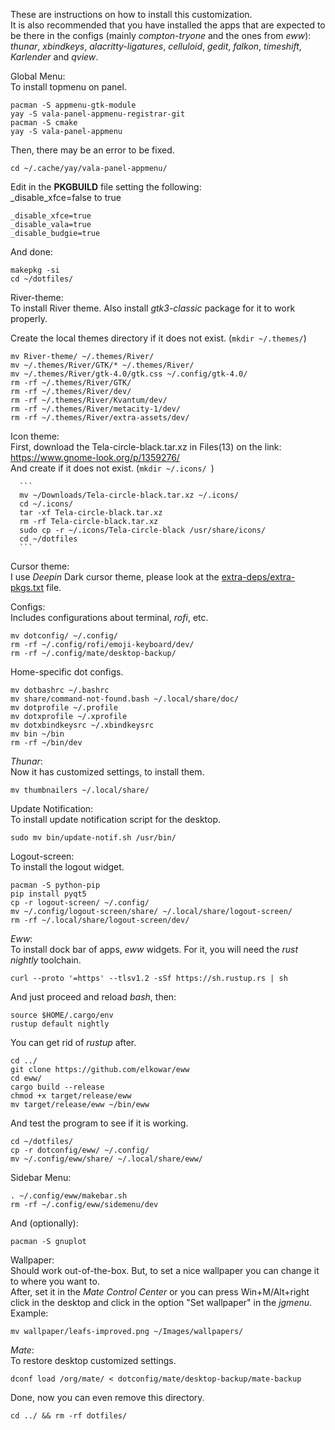 These are instructions on how to install this customization. \
It is also recommended that you have installed the apps that are expected to be there in the configs (mainly _compton-tryone_ and the ones from _eww_):
_thunar_, _xbindkeys_, _alacritty-ligatures_, _celluloid_, _gedit_, _falkon_, _timeshift_, _Karlender_ and _qview_.
 
Global Menu: \
   To install topmenu on panel.

   ```
   pacman -S appmenu-gtk-module 
   yay -S vala-panel-appmenu-registrar-git 
   pacman -S cmake 
   yay -S vala-panel-appmenu 
   ```
   
   Then, there may be an error to be fixed.
   
   `cd ~/.cache/yay/vala-panel-appmenu/ `

   Edit in the **PKGBUILD** file setting the following: \
   _disable_xfce=false to true
   ```
   _disable_xfce=true
   _disable_vala=true
   _disable_budgie=true
   ```

   And done:
   
   ```
   makepkg -si 
   cd ~/dotfiles/ 
   ```

River-theme: \
   To install River theme. Also install _gtk3-classic_ package
    for it to work properly.
   
   Create the local themes directory if it does not exist. (`mkdir ~/.themes/`)
   
   ```
   mv River-theme/ ~/.themes/River/ 
   mv ~/.themes/River/GTK/* ~/.themes/River/ 
   mv ~/.themes/River/gtk-4.0/gtk.css ~/.config/gtk-4.0/ 
   rm -rf ~/.themes/River/GTK/ 
   rm -rf ~/.themes/River/dev/ 
   rm -rf ~/.themes/River/Kvantum/dev/ 
   rm -rf ~/.themes/River/metacity-1/dev/ 
   rm -rf ~/.themes/River/extra-assets/dev/ 
   ```
   
   Icon theme: \
      First, download the Tela-circle-black.tar.xz in Files(13) on the link:
      https://www.gnome-look.org/p/1359276/ \
      And create if it does not exist. (`mkdir ~/.icons/ `)

      ```
      mv ~/Downloads/Tela-circle-black.tar.xz ~/.icons/ 
      cd ~/.icons/ 
      tar -xf Tela-circle-black.tar.xz 
      rm -rf Tela-circle-black.tar.xz 
      sudo cp -r ~/.icons/Tela-circle-black /usr/share/icons/ 
      cd ~/dotfiles 
      ```

   Cursor theme: \
      I use _Deepin_ Dark cursor theme, please look at the [extra-deps/extra-pkgs.txt](https://github.com/Firespindash/dotfiles/blob/main/extra-deps/extra-pkgs.txt) file.

Configs: \
   Includes configurations about terminal, _rofi_, etc.

   ```
   mv dotconfig/ ~/.config/ 
   rm -rf ~/.config/rofi/emoji-keyboard/dev/ 
   rm -rf ~/.config/mate/desktop-backup/ 
   ```

   Home-specific dot configs.

   ```
   mv dotbashrc ~/.bashrc 
   mv share/command-not-found.bash ~/.local/share/doc/ 
   mv dotprofile ~/.profile 
   mv dotxprofile ~/.xprofile 
   mv dotxbindkeysrc ~/.xbindkeysrc 
   mv bin ~/bin 
   rm -rf ~/bin/dev 
   ```

_Thunar_: \
   Now it has customized settings, to install them.

   `mv thumbnailers ~/.local/share/ `

Update Notification: \
   To install update notification script for the desktop.

   `sudo mv bin/update-notif.sh /usr/bin/ `

Logout-screen: \
   To install the logout widget.
   
   ```
   pacman -S python-pip 
   pip install pyqt5 
   cp -r logout-screen/ ~/.config/ 
   mv ~/.config/logout-screen/share/ ~/.local/share/logout-screen/ 
   rm -rf ~/.local/share/logout-screen/dev/ 
   ```
   
_Eww_: \
   To install dock bar of apps, _eww_ widgets.
   For it, you will need the _rust nightly_ toolchain.
   
   `curl --proto '=https' --tlsv1.2 -sSf https://sh.rustup.rs | sh `
   
   And just proceed and reload _bash_, then:

   ```
   source $HOME/.cargo/env
   rustup default nightly
   ```

   You can get rid of _rustup_ after.

   ```
   cd ../ 
   git clone https://github.com/elkowar/eww 
   cd eww/ 
   cargo build --release 
   chmod +x target/release/eww 
   mv target/release/eww ~/bin/eww
   ```
   
   And test the program to see if it is working.
   
   ```
   cd ~/dotfiles/ 
   cp -r dotconfig/eww/ ~/.config/ 
   mv ~/.config/eww/share/ ~/.local/share/eww/ 
   ```
   
   Sidebar Menu:
   
   ```
   . ~/.config/eww/makebar.sh
   rm -rf ~/.config/eww/sidemenu/dev 
   ```
   
   And (optionally):
   
   `pacman -S gnuplot`

Wallpaper: \
   Should work out-of-the-box. But, to set a nice wallpaper you can change it to where you want to. \
   After, set it in the _Mate Control Center_ or you can press Win+M/Alt+right click in the desktop and click in the option "Set wallpaper" in the _jgmenu_. Example:
   
   `mv wallpaper/leafs-improved.png ~/Images/wallpapers/ `

_Mate_: \
   To restore desktop customized settings.
   
   `dconf load /org/mate/ < dotconfig/mate/desktop-backup/mate-backup `

Done, now you can even remove this directory.

`cd ../ && rm -rf dotfiles/ `
